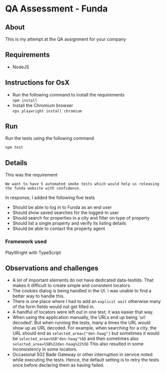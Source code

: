 # QA Assessment - Funda

## About
This is my attempt at the QA assignment for your company

## Requirements
- NodeJS
## Instructions for OsX
- Run the following command to install the requirements \
  `npm install`
- Install the Chromium browser \
  `npx playwright install chromium`

## Run

Run the tests using the following command

`npm test`

## Details

This was the requirement

`We want to have 5 automated smoke tests which would help us releasing the funda website
with confidence.`

In response, I added the following five tests

- Should be able to log in to Funda as an end user
- Should show saved searches for the logged-in user
- Should search for properties in a city and filter on type of property
- Should list a single property and verify its listing details
- Should be able to contact the property agent

### Framework used

PlayWright with TypeScript

## Observations and challenges

- A lot of important elements do not have dedicated data-testIds. 
That makes it difficult to create simple and consistent locators.
- The cookies dialog is being handled in the UI. I was unable to find a better way to handle this. 
- There is one place where I had to add an `explicit wait` otherwise many of the form fields would not get filled in. 
- A handful of locators were left out in one test; it was easier that way.
- When using the application manually, the URLs end up being 'url decoded'. 
But when running the tests, many a times the URL would show up as URL decoded.
For example, when searching for a city, the URL should end as `selected_area=["den-haag"]` but
sometimes it would be `selected_area=%5B"den-haag"%5D` and then sometimes also `selected_area=%5B%22den-haag%22%5D`
This also resulted in some inconsistency in some locators. 
- Occasional 502 Bade Gateway or other interruption in service noted while executing the tests.
Hence, the default setting is to retry the tests once before declaring them as having failed.
